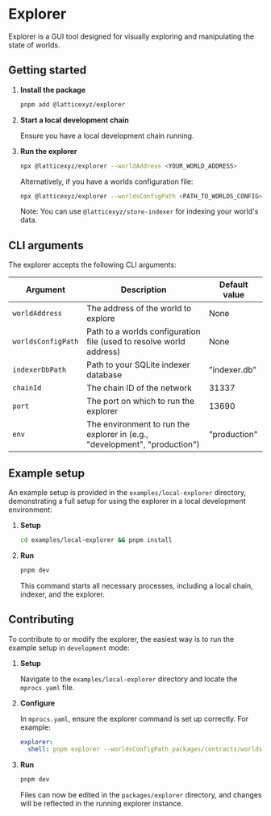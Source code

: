 # Explorer

Explorer is a GUI tool designed for visually exploring and manipulating the state of worlds.

## Getting started

1. **Install the package**

   ```sh
   pnpm add @latticexyz/explorer
   ```

2. **Start a local development chain**

   Ensure you have a local development chain running.

3. **Run the explorer**

   ```sh
   npx @latticexyz/explorer --worldAddress <YOUR_WORLD_ADDRESS>
   ```

   Alternatively, if you have a worlds configuration file:

   ```sh
   npx @latticexyz/explorer --worldsConfigPath <PATH_TO_WORLDS_CONFIG>
   ```

   Note: You can use `@latticexyz/store-indexer` for indexing your world's data.

## CLI arguments

The explorer accepts the following CLI arguments:

| Argument           | Description                                                                | Default value |
| ------------------ | -------------------------------------------------------------------------- | ------------- |
| `worldAddress`     | The address of the world to explore                                        | None          |
| `worldsConfigPath` | Path to a worlds configuration file (used to resolve world address)        | None          |
| `indexerDbPath`    | Path to your SQLite indexer database                                       | "indexer.db"  |
| `chainId`          | The chain ID of the network                                                | 31337         |
| `port`             | The port on which to run the explorer                                      | 13690         |
| `env`              | The environment to run the explorer in (e.g., "development", "production") | "production"  |

## Example setup

An example setup is provided in the `examples/local-explorer` directory, demonstrating a full setup for using the explorer in a local development environment:

1. **Setup**

   ```sh
   cd examples/local-explorer && pnpm install
   ```

2. **Run**

   ```sh
   pnpm dev
   ```

   This command starts all necessary processes, including a local chain, indexer, and the explorer.

## Contributing

To contribute to or modify the explorer, the easiest way is to run the example setup in `development` mode:

1. **Setup**

   Navigate to the `examples/local-explorer` directory and locate the `mprocs.yaml` file.

2. **Configure**

   In `mprocs.yaml`, ensure the explorer command is set up correctly. For example:

   ```yaml
   explorer:
     shell: pnpm explorer --worldsConfigPath packages/contracts/worlds.json --env development
   ```

3. **Run**

   ```sh
   pnpm dev
   ```

   Files can now be edited in the `packages/explorer` directory, and changes will be reflected in the running explorer instance.
